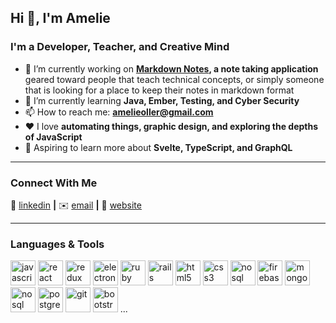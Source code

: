 ## Hi 👋, I'm Amelie

### I'm a Developer, Teacher, and Creative Mind

- 🔭 I’m currently working on **[Markdown Notes][markdownntoes], a note taking application** geared toward people that teach technical concepts, or simply someone that is looking for a place to keep their notes in markdown format
- 🌱 I’m currently learning **Java, Ember, Testing, and Cyber Security**
- 📫 How to reach me: **amelieoller@gmail.com**
- ❤️ I love **automating things, graphic design, and exploring the depths of JavaScript**
- 🎯 Aspiring to learn more about **Svelte, TypeScript, and GraphQL**

---

### Connect With Me

👔 [linkedin][linkedin] **|**
✉️ [email][email] **|**
🏡 [website][website]

[markdownntoes]: https://github.com/amelieoller/markdown-notes
[linkedin]: https://www.linkedin.com/in/amelieoller/
[email]: amelieoller@gmail.com
[website]: https://amelieoller.com

---

### Languages & Tools

<div>
 	<img src="https://devicons.github.io/devicon/devicon.git/icons/javascript/javascript-original.svg" alt="javascript" width="40" height="40"/>
  <img src="https://devicons.github.io/devicon/devicon.git/icons/react/react-original-wordmark.svg" alt="react" width="40" height="40"/>
	<img src="https://devicons.github.io/devicon/devicon.git/icons/redux/redux-original.svg" alt="redux" width="40" height="40"/>
	<img src="https://upload.wikimedia.org/wikipedia/commons/thumb/9/91/Electron_Software_Framework_Logo.svg/1024px-Electron_Software_Framework_Logo.svg.png" alt="electron" width="40" height="40"/>
	<img src="https://devicons.github.io/devicon/devicon.git/icons/ruby/ruby-original-wordmark.svg" alt="ruby" width="40" height="40"/>
  <img src="https://devicons.github.io/devicon/devicon.git/icons/rails/rails-original-wordmark.svg" alt="rails" width="40" height="40"/>
	<img src="https://devicons.github.io/devicon/devicon.git/icons/html5/html5-original-wordmark.svg" alt="html5" width="40" height="40"/>
	<img src="https://devicons.github.io/devicon/devicon.git/icons/css3/css3-original-wordmark.svg" alt="css3" width="40" height="40"/>
	<img src="https://i2.wp.com/samirbehara.com/wp-content/uploads/2018/01/nosql-database.png?resize=208%2C208&ssl=1" alt="nosql" width="40" height="40"/>
	<img src="https://cdn4.iconfinder.com/data/icons/google-i-o-2016/512/google_firebase-2-512.png" alt="firebase" width="40" height="40"/>
	<img src="https://infinapps.com/wp-content/uploads/2018/10/mongodb-logo.png" alt="mongodb" width="40" height="40"/>
	<img src="https://icons-for-free.com/iconfiles/png/512/file+sql+icon-1320183612970878250.png" alt="nosql" width="40" height="40"/>
  <img src="https://devicons.github.io/devicon/devicon.git/icons/postgresql/postgresql-original-wordmark.svg" alt="postgresql" width="40" height="40"/>
	<img src="https://www.vectorlogo.zone/logos/git-scm/git-scm-icon.svg" alt="git" width="40" height="40"/> 
	<img src="https://devicons.github.io/devicon/devicon.git/icons/bootstrap/bootstrap-plain.svg" alt="bootstrap" width="40" height="40"/>
  ...
</div>
